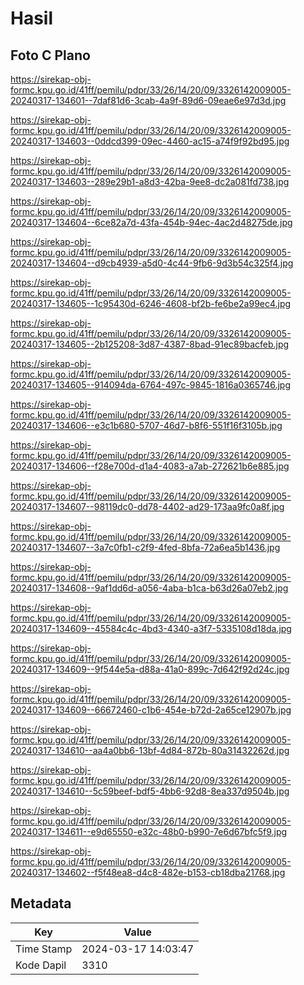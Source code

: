 # Hasil

## Foto C Plano

https://sirekap-obj-formc.kpu.go.id/41ff/pemilu/pdpr/33/26/14/20/09/3326142009005-20240317-134601--7daf81d6-3cab-4a9f-89d6-09eae6e97d3d.jpg

https://sirekap-obj-formc.kpu.go.id/41ff/pemilu/pdpr/33/26/14/20/09/3326142009005-20240317-134603--0ddcd399-09ec-4460-ac15-a74f9f92bd95.jpg

https://sirekap-obj-formc.kpu.go.id/41ff/pemilu/pdpr/33/26/14/20/09/3326142009005-20240317-134603--289e29b1-a8d3-42ba-9ee8-dc2a081fd738.jpg

https://sirekap-obj-formc.kpu.go.id/41ff/pemilu/pdpr/33/26/14/20/09/3326142009005-20240317-134604--6ce82a7d-43fa-454b-94ec-4ac2d48275de.jpg

https://sirekap-obj-formc.kpu.go.id/41ff/pemilu/pdpr/33/26/14/20/09/3326142009005-20240317-134604--d9cb4939-a5d0-4c44-9fb6-9d3b54c325f4.jpg

https://sirekap-obj-formc.kpu.go.id/41ff/pemilu/pdpr/33/26/14/20/09/3326142009005-20240317-134605--1c95430d-6246-4608-bf2b-fe6be2a99ec4.jpg

https://sirekap-obj-formc.kpu.go.id/41ff/pemilu/pdpr/33/26/14/20/09/3326142009005-20240317-134605--2b125208-3d87-4387-8bad-91ec89bacfeb.jpg

https://sirekap-obj-formc.kpu.go.id/41ff/pemilu/pdpr/33/26/14/20/09/3326142009005-20240317-134605--914094da-6764-497c-9845-1816a0365746.jpg

https://sirekap-obj-formc.kpu.go.id/41ff/pemilu/pdpr/33/26/14/20/09/3326142009005-20240317-134606--e3c1b680-5707-46d7-b8f6-551f16f3105b.jpg

https://sirekap-obj-formc.kpu.go.id/41ff/pemilu/pdpr/33/26/14/20/09/3326142009005-20240317-134606--f28e700d-d1a4-4083-a7ab-272621b6e885.jpg

https://sirekap-obj-formc.kpu.go.id/41ff/pemilu/pdpr/33/26/14/20/09/3326142009005-20240317-134607--98119dc0-dd78-4402-ad29-173aa9fc0a8f.jpg

https://sirekap-obj-formc.kpu.go.id/41ff/pemilu/pdpr/33/26/14/20/09/3326142009005-20240317-134607--3a7c0fb1-c2f9-4fed-8bfa-72a6ea5b1436.jpg

https://sirekap-obj-formc.kpu.go.id/41ff/pemilu/pdpr/33/26/14/20/09/3326142009005-20240317-134608--9af1dd6d-a056-4aba-b1ca-b63d26a07eb2.jpg

https://sirekap-obj-formc.kpu.go.id/41ff/pemilu/pdpr/33/26/14/20/09/3326142009005-20240317-134609--45584c4c-4bd3-4340-a3f7-5335108d18da.jpg

https://sirekap-obj-formc.kpu.go.id/41ff/pemilu/pdpr/33/26/14/20/09/3326142009005-20240317-134609--9f544e5a-d88a-41a0-899c-7d642f92d24c.jpg

https://sirekap-obj-formc.kpu.go.id/41ff/pemilu/pdpr/33/26/14/20/09/3326142009005-20240317-134609--66672460-c1b6-454e-b72d-2a65ce12907b.jpg

https://sirekap-obj-formc.kpu.go.id/41ff/pemilu/pdpr/33/26/14/20/09/3326142009005-20240317-134610--aa4a0bb6-13bf-4d84-872b-80a31432262d.jpg

https://sirekap-obj-formc.kpu.go.id/41ff/pemilu/pdpr/33/26/14/20/09/3326142009005-20240317-134610--5c59beef-bdf5-4bb6-92d8-8ea337d9504b.jpg

https://sirekap-obj-formc.kpu.go.id/41ff/pemilu/pdpr/33/26/14/20/09/3326142009005-20240317-134611--e9d65550-e32c-48b0-b990-7e6d67bfc5f9.jpg

https://sirekap-obj-formc.kpu.go.id/41ff/pemilu/pdpr/33/26/14/20/09/3326142009005-20240317-134602--f5f48ea8-d4c8-482e-b153-cb18dba21768.jpg


## Metadata

| Key        | Value               |
| ---------- | ------------------- |
| Time Stamp | 2024-03-17 14:03:47 |
| Kode Dapil | 3310                |



